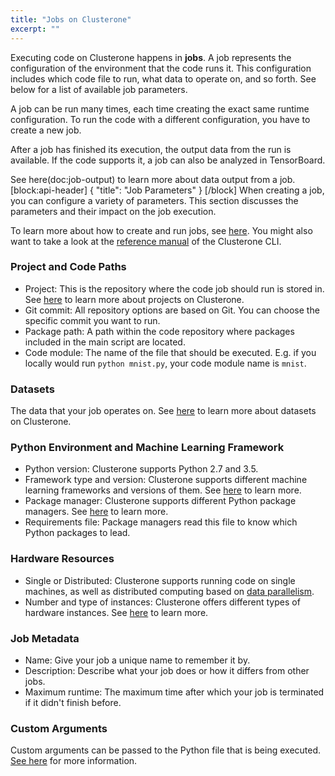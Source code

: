 ```yaml
---
title: "Jobs on Clusterone"
excerpt: ""
---
```

Executing code on Clusterone happens in **jobs**. A job represents the configuration of the environment that the code runs it. This configuration includes which code file to run, what data to operate on, and so forth. See below for a list of available job parameters.

A job can be run many times, each time creating the exact same runtime configuration. To run the code with a different configuration, you have to create a new job.

After a job has finished its execution, the output data from the run is available. If the code supports it, a job can also be analyzed in TensorBoard.

See here(doc:job-output) to learn more about data output from a job.
[block:api-header]
{
  "title": "Job Parameters"
}
[/block]
When creating a job, you can configure a variety of parameters. This section discusses the parameters and their impact on the job execution. 

To learn more about how to create and run jobs, see [here](doc:run-a-job). You might also want to take a look at the [reference manual](doc:just-create-job) of the Clusterone CLI.

### Project and Code Paths
- Project: This is the repository where the code job should run is stored in. See [here](doc:code-on-clusterone) to learn more about projects on Clusterone.
- Git commit: All repository options are based on Git. You can choose the specific commit you want to run.
- Package path: A path within the code repository where packages included in the main script are located.
- Code module: The name of the file that should be executed. E.g. if you locally would run `python mnist.py`, your code module name is `mnist`.

### Datasets
The data that your job operates on. See [here](doc:data-on-clusterone) to learn more about datasets on Clusterone.

### Python Environment and Machine Learning Framework
- Python version: Clusterone supports Python 2.7 and 3.5.
- Framework type and version: Clusterone supports different machine learning frameworks and versions of them. See [here](doc:supported-frameworks) to learn more.
- Package manager: Clusterone supports different Python package managers. See [here](doc:package-management) to learn more.
- Requirements file: Package managers read this file to know which Python packages to lead.

### Hardware Resources
- Single or Distributed: Clusterone supports running code on single machines, as well as distributed computing based on [data parallelism](https://en.wikipedia.org/wiki/Data_parallelism).
- Number and type of instances: Clusterone offers different types of hardware instances. See [here](doc:hardware-instance-types) to learn more.

### Job Metadata
- Name: Give your job a unique name to remember it by.
- Description: Describe what your job does or how it differs from other jobs.
- Maximum runtime: The maximum time after which your job is terminated if it didn't finish before.

### Custom Arguments
Custom arguments can be passed to the Python file that is being executed. [See here](doc:custom-job-parameters) for more information.